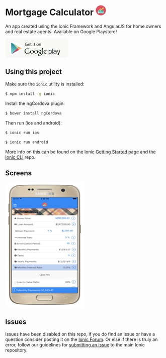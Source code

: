 Mortgage Calculator ![alt tag](https://github.com/gerardng/mortgageCalculator/blob/master/logo.png)
=====================

An app created using the Ionic Framework and AngularJS for home owners and real estate agents. Available on Google Playstore!

<a href="https://play.google.com/store/apps/details?id=com.gerardngjr.entotemortgagecalculator" target="_blank" rel="noopener"><img src="https://github.com/gerardng/mortgageCalculator/blob/master/google-store-btn.png"/></a>


## Using this project

Make sure the `ionic` utility is installed:

```bash
$ npm install -g ionic
```

Install the ngCordova plugin:

```bash
$ bower install ngCordova
```


Then run (ios and android): 

```bash
$ ionic run ios
```

```bash
$ ionic run android
```

More info on this can be found on the Ionic [Getting Started](http://ionicframework.com/getting-started) page and the [Ionic CLI](https://github.com/driftyco/ionic-cli) repo.

## Screens
<img src="https://github.com/gerardng/mortgageCalculator/blob/master/calculator1.png" width="250px" height="400px"/>

## Issues
Issues have been disabled on this repo, if you do find an issue or have a question consider posting it on the [Ionic Forum](http://forum.ionicframework.com/).  Or else if there is truly an error, follow our guidelines for [submitting an issue](http://ionicframework.com/submit-issue/) to the main Ionic repository.
